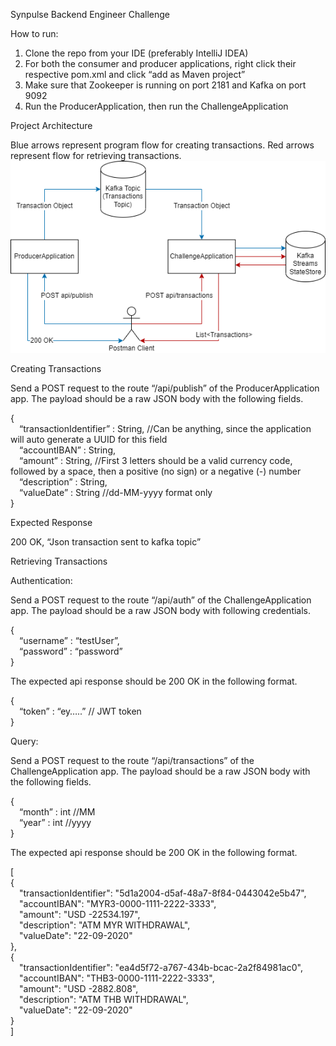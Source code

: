 Synpulse Backend Engineer Challenge

How to run:
1.  Clone the repo from your IDE (preferably IntelliJ IDEA)
2. For both the consumer and producer applications, right click their respective pom.xml and click “add as Maven project”
3. Make sure that Zookeeper is running on port 2181 and Kafka on port 9092
4. Run the ProducerApplication, then run the ChallengeApplication

Project Architecture

Blue arrows represent program flow for creating transactions. Red arrows represent flow for retrieving transactions.
![alt text](https://github.com/fabdullah230/synpulse8-challenge/blob/master/flow.png?raw=true)

Creating Transactions

Send a POST request to the route “/api/publish” of the ProducerApplication app. The payload should be a raw JSON body with the following fields.

{  
&emsp;“transactionIdentifier” : String,    //Can be anything, since the application will auto generate a UUID for this field  
&emsp;“accountIBAN” : String,  
&emsp;“amount” : String,   //First 3 letters should be a valid currency code, followed by a space, then a positive (no sign) or a negative (-) number  
&emsp;“description” : String,  
&emsp;“valueDate” : String    //dd-MM-yyyy format only  
}

Expected Response

200 OK, “Json transaction sent to kafka topic”

Retrieving Transactions

Authentication:

Send a POST request to the route “/api/auth” of the ChallengeApplication app. The payload should be a raw JSON body with following credentials.

{  
&emsp;“username” : “testUser”,  
&emsp;“password” : “password”  
}

The expected api response should be 200 OK in the following format.

{  
&emsp;“token” : “ey…..” //  JWT token  
}

Query:

Send a POST request to the route “/api/transactions” of the ChallengeApplication app. The payload should be a raw JSON body with the following fields.

{  
&emsp;“month” : int  //MM  
&emsp;“year” : int  //yyyy  
}

The expected api response should be 200 OK in the following format.

[  
{  
&emsp;"transactionIdentifier": "5d1a2004-d5af-48a7-8f84-0443042e5b47",  
&emsp;"accountIBAN": "MYR3-0000-1111-2222-3333",  
&emsp;"amount": "USD -22534.197",  
&emsp;"description": "ATM MYR WITHDRAWAL",  
&emsp;"valueDate": "22-09-2020"  
},  
{  
&emsp;"transactionIdentifier": "ea4d5f72-a767-434b-bcac-2a2f84981ac0",  
&emsp;"accountIBAN": "THB3-0000-1111-2222-3333",  
&emsp;"amount": "USD -2882.808",  
&emsp;"description": "ATM THB WITHDRAWAL",  
&emsp;"valueDate": "22-09-2020"    
}  
]

